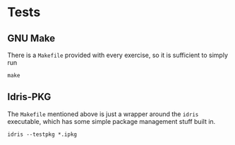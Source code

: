 # Tests

## GNU Make

There is a `Makefile` provided with every exercise, so it is sufficient to simply run

```shell
make
```

## Idris-PKG

The `Makefile` mentioned above is just a wrapper around the `idris` executable, which has some simple package management stuff built in.

```shell
idris --testpkg *.ipkg
```
